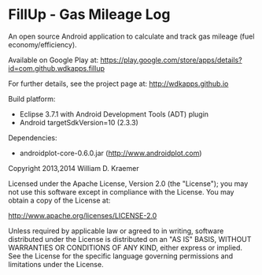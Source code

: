 FillUp - Gas Mileage Log
==============================================

An open source Android application to calculate and track gas mileage (fuel economy/efficiency). 

Available on Google Play at: https://play.google.com/store/apps/details?id=com.github.wdkapps.fillup

For further details, see the project page at: http://wdkapps.github.io

Build platform:
+ Eclipse 3.7.1 with Android Development Tools (ADT) plugin
+ Android targetSdkVersion=10 (2.3.3)

Dependencies:
+ androidplot-core-0.6.0.jar  (http://www.androidplot.com)


Copyright 2013,2014 William D. Kraemer

Licensed under the Apache License, Version 2.0 (the "License");
you may not use this software except in compliance with the License.
You may obtain a copy of the License at:

http://www.apache.org/licenses/LICENSE-2.0

Unless required by applicable law or agreed to in writing, software
distributed under the License is distributed on an "AS IS" BASIS,
WITHOUT WARRANTIES OR CONDITIONS OF ANY KIND, either express or implied.
See the License for the specific language governing permissions and
limitations under the License.
